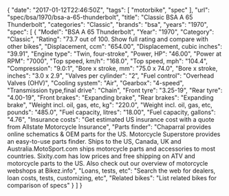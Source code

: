 {
    "date": "2017-01-12T22:46:50Z",
    "tags": [
        "motorbike",
        "spec"
    ],
    "url": "spec\/bsa\/1970\/bsa-a-65-thunderbolt",
    "title": "Classic BSA A 65 Thunderbolt",
    "categories": "Classic",
    "brands": "bsa",
    "years": "1970",
    "spec": [
        {
            "Model": "BSA A 65 Thunderbolt",
            "Year": "1970",
            "Category": "Classic",
            "Rating": "73.7 out of 100. Show full rating and compare with other bikes",
            "Displacement, ccm": "654.00",
            "Displacement, cubic inches": "39.91",
            "Engine type": "Twin, four-stroke",
            "Power, HP": "46.00",
            "Power at RPM": "7000",
            "Top speed, km\/h": "168.0",
            "Top speed, mph": "104.4",
            "Compression": "9.0:1",
            "Bore x stroke, mm": "75.0 x 74.0",
            "Bore x stroke, inches": "3.0 x 2.9",
            "Valves per cylinder": "2",
            "Fuel control": "Overhead Valves (OHV)",
            "Cooling system": "Air",
            "Gearbox": "4-speed",
            "Transmission type,final drive": "Chain",
            "Front tyre": "3.25-19",
            "Rear tyre": "4.00-19",
            "Front brakes": "Expanding brake",
            "Rear brakes": "Expanding brake",
            "Weight incl. oil, gas, etc, kg": "220.0",
            "Weight incl. oil, gas, etc, pounds": "485.0",
            "Fuel capacity, litres": "18.00",
            "Fuel capacity, gallons": "4.76",
            "Insurance costs": "Get estimated US insurance cost with a quote from Allstate Motorcycle Insurance",
            "Parts finder": "Chaparral provides online schematics & OEM parts for the US.   Motorcycle Superstore provides an easy-to-use parts finder. Ships to the US, Canada, UK and Australia.MotoSport.com ships motorcycle parts and accessories to most countries.    Sixity.com has low prices and free shipping on ATV and motorcycle parts to the US. Also check out our overview of motorcycle webshops at Bikez.info",
            "Loans, tests, etc": "Search the web for dealers, loan costs, tests, customizing, etc",
            "Related bikes": "List related bikes for comparison of specs"
        }
    ]
}